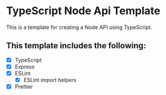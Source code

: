 # TypeScript Node Api Template

This is a template for creating a Node API using TypeScript.

## This template includes the following:

- [x] TypeScript
- [x] Express
- [x] ESLint
  - [x] ESLint import helpers
- [x] Prettier
